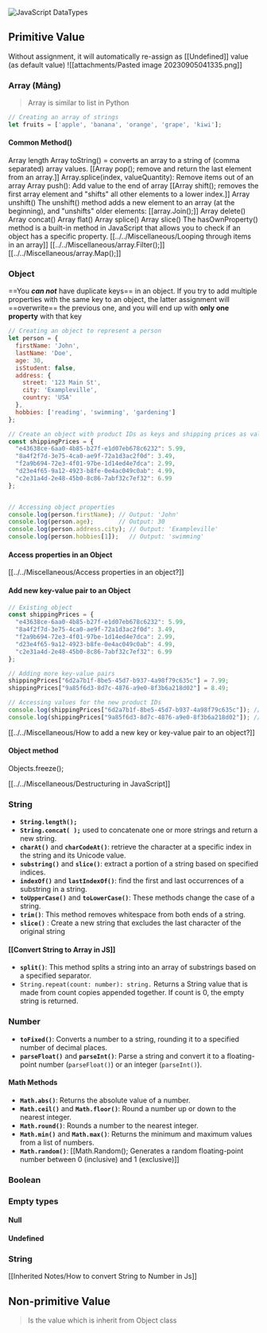 ![JavaScript DataTypes](https://usemynotes.com/wp-content/uploads/2021/04/Types-of-data-types-in-JS.jpg)

## Primitive Value
Without assignment, it will automatically re-assign as [[Undefined]] value (as default value)
![[attachments/Pasted image 20230905041335.png]]
### Array (Mảng)
> Array is similar to list in Python
```js
// Creating an array of strings 
let fruits = ['apple', 'banana', 'orange', 'grape', 'kiwi'];
```
#### Common Method()
Array length
Array toString() = converts an array to a string of (comma separated) array values.
[[Array pop(); remove and return the last element from an array.]]
Array.splice(index, valueQuantity): Remove items out of an array
Array push(): Add value to the end of array
[[Array shift(); removes the first array element and "shifts" all other elements to a lower index.]]
Array unshift()
The unshift() method adds a new element to an array (at the beginning), and "unshifts" older elements:
[[array.Join();]]
Array delete()
Array concat()
Array flat()
Array splice()
Array slice()
The hasOwnProperty() method is a built-in method in JavaScript that allows you to check if an object has a specific property.
[[../../Miscellaneous/Looping through items in an array]]
[[../../Miscellaneous/array.Filter();]]
[[../../Miscellaneous/array.Map();]]
### Object
==You ***can not*** have duplicate keys== in an object. If you try to add multiple properties with the same key to an object, the latter assignment will ==overwrite== the previous one, and you will end up with **only one property** with that key
```js
// Creating an object to represent a person
let person = {
  firstName: 'John',
  lastName: 'Doe',
  age: 30,
  isStudent: false,
  address: {
    street: '123 Main St',
    city: 'Exampleville',
    country: 'USA'
  },
  hobbies: ['reading', 'swimming', 'gardening']
};

// Create an object with product IDs as keys and shipping prices as values
const shippingPrices = {
  "e43638ce-6aa0-4b85-b27f-e1d07eb678c6232": 5.99,
  "8a4f2f7d-3e75-4ca0-ae9f-72a1d3ac2f0d": 3.49,
  "f2a9b694-72e3-4f01-97be-1d14ed4e7dca": 2.99,
  "d23e4f65-9a12-4923-b8fe-0e4ac049c0ab": 4.99,
  "c2e31a4d-2e48-45b0-8c86-7abf32c7ef32": 6.99
};


// Accessing object properties
console.log(person.firstName); // Output: 'John'
console.log(person.age);       // Output: 30
console.log(person.address.city); // Output: 'Exampleville'
console.log(person.hobbies[1]);   // Output: 'swimming'
```

#### Access properties in an Object
[[../../Miscellaneous/Access properties in an object?]]
#### Add new key-value pair to an Object
```js
// Existing object
const shippingPrices = {
  "e43638ce-6aa0-4b85-b27f-e1d07eb678c6232": 5.99,
  "8a4f2f7d-3e75-4ca0-ae9f-72a1d3ac2f0d": 3.49,
  "f2a9b694-72e3-4f01-97be-1d14ed4e7dca": 2.99,
  "d23e4f65-9a12-4923-b8fe-0e4ac049c0ab": 4.99,
  "c2e31a4d-2e48-45b0-8c86-7abf32c7ef32": 6.99
};

// Adding more key-value pairs
shippingPrices["6d2a7b1f-8be5-45d7-b937-4a98f79c635c"] = 7.99;
shippingPrices["9a85f6d3-8d7c-4876-a9e0-8f3b6a218d02"] = 8.49;

// Accessing values for the new product IDs
console.log(shippingPrices["6d2a7b1f-8be5-45d7-b937-4a98f79c635c"]); // 7.99
console.log(shippingPrices["9a85f6d3-8d7c-4876-a9e0-8f3b6a218d02"]); // 8.49

```
[[../../Miscellaneous/How to add a new key or key-value pair to an object?]]
#### Object method
Objects.freeze();

[[../../Miscellaneous/Destructuring in JavaScript]]
### String
- **`String.length();`**
- **`String.concat( );`** used to concatenate one or more strings and return a new string.
- **`charAt()`** and **`charCodeAt()`**: retrieve the character at a specific index in the string and its Unicode value.
- **`substring()`** and **`slice()`**: extract a portion of a string based on specified indices.
- **`indexOf()`** and **`lastIndexOf()`**:  find the first and last occurrences of a substring in a string.
- **`toUpperCase()`** and **`toLowerCase()`**: These methods change the case of a string.
- **`trim()`**: This method removes whitespace from both ends of a string.
- **`slice()`** :  Create a new string that excludes the last character of the original string
#### [[Convert String to Array in JS]]
- **`split()`**: This method splits a string into an array of substrings based on a specified separator.
- `String.repeat(count: number): string.` Returns a String value that is made from count copies appended together. If count is 0, the empty string is returned.
### Number
- **`toFixed()`**: Converts a number to a string, rounding it to a specified number of decimal places.
- **`parseFloat()`** and **`parseInt()`**: Parse a string and convert it to a floating-point number (`parseFloat()`) or an integer (`parseInt()`).
#### Math Methods
- **`Math.abs()`**: Returns the absolute value of a number.
- **`Math.ceil()`** and **`Math.floor()`**: Round a number up or down to the nearest integer.
- **`Math.round()`**: Rounds a number to the nearest integer.
- **`Math.min()`** and **`Math.max()`**: Returns the minimum and maximum values from a list of numbers.
- **`Math.random()`**: [[Math.Random(); Generates a random floating-point number between 0 (inclusive) and 1 (exclusive)]]
### Boolean
### Empty types
#### Null
#### Undefined

### String
[[Inherited Notes/How to convert String to Number in Js]]

## Non-primitive Value
> Is the value which is inherit from Object class
